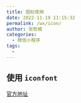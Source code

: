 ```yaml
---
title: 图标使用
date: 2022-11-19 11:15:32
permalink: /wx/icon/
author: 张牧楠
categories: 
  - 微信小程序
tags: 
  - 
---
```


## 使用 `iconfont`

[官方地址](https://www.iconfont.cn/)
